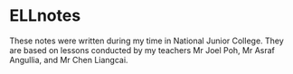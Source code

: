 # ELLnotes

These notes were written during my time in National Junior College. They are based on lessons conducted by my teachers Mr Joel Poh, Mr Asraf Angullia, and Mr Chen Liangcai.

